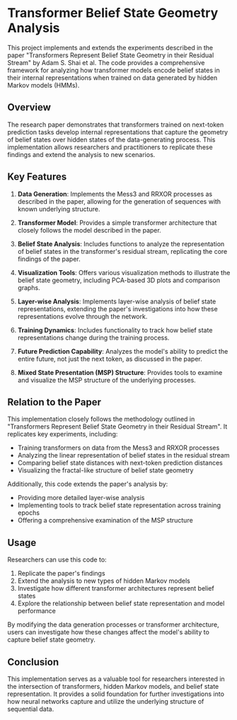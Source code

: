 # Transformer Belief State Geometry Analysis

This project implements and extends the experiments described in the paper "Transformers Represent Belief State Geometry in their Residual Stream" by Adam S. Shai et al. The code provides a comprehensive framework for analyzing how transformer models encode belief states in their internal representations when trained on data generated by hidden Markov models (HMMs).

## Overview

The research paper demonstrates that transformers trained on next-token prediction tasks develop internal representations that capture the geometry of belief states over hidden states of the data-generating process. This implementation allows researchers and practitioners to replicate these findings and extend the analysis to new scenarios.

## Key Features

1. **Data Generation**: Implements the Mess3 and RRXOR processes as described in the paper, allowing for the generation of sequences with known underlying structure.

2. **Transformer Model**: Provides a simple transformer architecture that closely follows the model described in the paper.

3. **Belief State Analysis**: Includes functions to analyze the representation of belief states in the transformer's residual stream, replicating the core findings of the paper.

4. **Visualization Tools**: Offers various visualization methods to illustrate the belief state geometry, including PCA-based 3D plots and comparison graphs.

5. **Layer-wise Analysis**: Implements layer-wise analysis of belief state representations, extending the paper's investigations into how these representations evolve through the network.

6. **Training Dynamics**: Includes functionality to track how belief state representations change during the training process.

7. **Future Prediction Capability**: Analyzes the model's ability to predict the entire future, not just the next token, as discussed in the paper.

8. **Mixed State Presentation (MSP) Structure**: Provides tools to examine and visualize the MSP structure of the underlying processes.

## Relation to the Paper

This implementation closely follows the methodology outlined in "Transformers Represent Belief State Geometry in their Residual Stream". It replicates key experiments, including:

- Training transformers on data from the Mess3 and RRXOR processes
- Analyzing the linear representation of belief states in the residual stream
- Comparing belief state distances with next-token prediction distances
- Visualizing the fractal-like structure of belief state geometry

Additionally, this code extends the paper's analysis by:

- Providing more detailed layer-wise analysis
- Implementing tools to track belief state representation across training epochs
- Offering a comprehensive examination of the MSP structure

## Usage

Researchers can use this code to:
1. Replicate the paper's findings
2. Extend the analysis to new types of hidden Markov models
3. Investigate how different transformer architectures represent belief states
4. Explore the relationship between belief state representation and model performance

By modifying the data generation processes or transformer architecture, users can investigate how these changes affect the model's ability to capture belief state geometry.

## Conclusion

This implementation serves as a valuable tool for researchers interested in the intersection of transformers, hidden Markov models, and belief state representation. It provides a solid foundation for further investigations into how neural networks capture and utilize the underlying structure of sequential data.